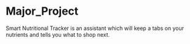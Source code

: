 # Major_Project
Smart Nutritional Tracker is an assistant which will keep a tabs on your nutrients and tells you what to shop next.
